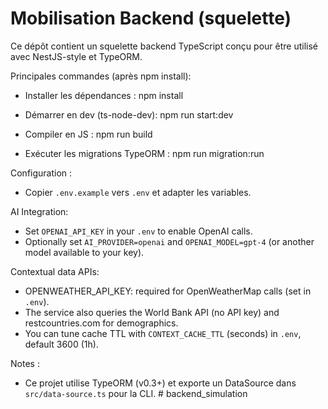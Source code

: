 # Mobilisation Backend (squelette)

Ce dépôt contient un squelette backend TypeScript conçu pour être utilisé avec NestJS-style et TypeORM.

Principales commandes (après npm install):

- Installer les dépendances :
  npm install

- Démarrer en dev (ts-node-dev):
  npm run start:dev

- Compiler en JS :
  npm run build

- Exécuter les migrations TypeORM :
  npm run migration:run

Configuration :
- Copier `.env.example` vers `.env` et adapter les variables.

AI Integration:
- Set `OPENAI_API_KEY` in your `.env` to enable OpenAI calls.
- Optionally set `AI_PROVIDER=openai` and `OPENAI_MODEL=gpt-4` (or another model available to your key).

Contextual data APIs:
- OPENWEATHER_API_KEY: required for OpenWeatherMap calls (set in `.env`).
- The service also queries the World Bank API (no API key) and restcountries.com for demographics.
- You can tune cache TTL with `CONTEXT_CACHE_TTL` (seconds) in `.env`, default 3600 (1h).

Notes :
- Ce projet utilise TypeORM (v0.3+) et exporte un DataSource dans `src/data-source.ts` pour la CLI.
#   b a c k e n d _ s i m u l a t i o n  
 